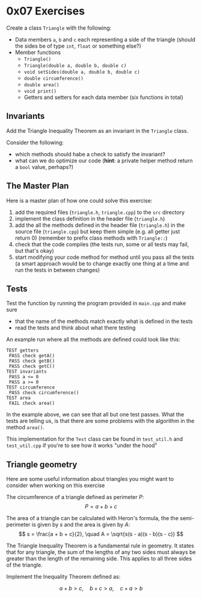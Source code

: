# 0x07 Exercises

Create a class `Triangle` with the following:

- Data members `a`, `b` and `c` each representing a side of the triangle (should the sides be of type `int`, `float` or something else?)
- Member functions
  - `Triangle()`
  - `Triangle(double a, double b, double c)`
  - `void setSides(double a, double b, double c)`
  - `double circumference()`
  - `double area()`
  - `void print()`
  - Getters and setters for each data member (six functions in total)


## Invariants
Add the Triangle Inequality Theorem as an invariant in the `Triangle` class.

Consider the following:
- which methods should habe a check to satisfy the invariant?
- what can we do optimize our code (**hint**: a private helper method return a `bool` value, perhaps?)

## The Master Plan
Here is a master plan of how one could solve this exercise:
1. add the required files (`triangle.h`, `triangle.cpp`) to the `src` directory
2. implement the class definition in the header file (`triangle.h`)
3. add the all the methods defined in the header file (`triangle.h`) in the source file (`triangle.cpp`) but keep them simple (e.g. all getter just return 0) (remember to prefix class methods with `Triangle::`)
4. check that the code compiles (the tests run, some or all tests may fail, but that's okay)
5. start modifying your code method for method until you pass all the tests (a smart approach would be to change exactly one thing at a time and run the tests in between changes)

## Tests
Test the function by running the program provided in `main.cpp` and make sure
- that the name of the methods match exactly what is defined in the tests
- read the tests and think about what there testing

An example run where all the methods are defined could look like this:
```
TEST getters
 PASS check getA()
 PASS check getB()
 PASS check getC()
TEST invariants
 PASS a <= 0
 PASS a >= 0
TEST circumference
 PASS check circumference()
TEST area
 FAIL check area()
```

In the example above, we can see that all but one test passes. What the tests are telling us, is that there are some problems with the algorithm in the method `area()`.

This implementation for the `Test` class can be found in `test_util.h` and `test_util.cpp` if you're to see how it works "under the hood"

## Triangle geometry
Here are some useful information about triangles you might want to consider when working on this exercise

The circumference of a triangle defined as perimeter $P$:
$$
P = a + b + c
$$

The area of a triangle can be calculated with Heron's formula, the the semi-perimeter is given by $s$ and the area is given by $A$:
$$
s = \frac{a + b + c}{2}, \quad A = \sqrt{s(s - a)(s - b)(s - c)}
$$


The Triangle Inequality Theorem is a fundamental rule in geometry. It states that for any triangle, the sum of the lengths of any two sides must always be greater than the length of the remaining side. This applies to all three sides of the triangle.

Implement the Inequality Theorem defined as:

$$
a + b > c, \quad b + c > a, \quad c + a > b
$$